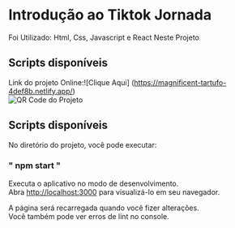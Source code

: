# Introdução ao Tiktok Jornada

Foi Utilizado: Html, Css, Javascript e React Neste Projeto

## Scripts disponíveis
Link do projeto Online:![Clique Aqui] (https://magnificent-tartufo-4def8b.netlify.app/) 
</br>
![QR Code do Projeto](https://firebasestorage.googleapis.com/v0/b/tiktok------jornada.appspot.com/o/QR%20Code%20Jornada%20Tiktok.png?alt=media&token=98e46bb3-05a5-480b-81b1-50b4aa92d152)




## Scripts disponíveis

No diretório do projeto, você pode executar:

### " npm start "

Executa o aplicativo no modo de desenvolvimento.\
Abra [http://localhost:3000](http://localhost:3000) para visualizá-lo em seu navegador.

A página será recarregada quando você fizer alterações.\
Você também pode ver erros de lint no console.
